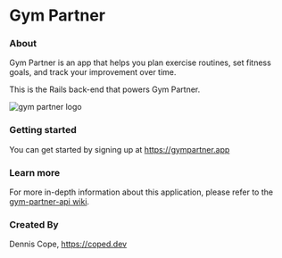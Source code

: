 # Gym Partner

### About
Gym Partner is an app that helps you plan exercise routines, set fitness goals, and track your improvement over time.

This is the Rails back-end that powers Gym Partner.

![gym partner logo](https://gympartner.s3-us-west-1.amazonaws.com/brand/facebook_cover_photo_2.png)


### Getting started
You can get started by signing up at https://gympartner.app

### Learn more
For more in-depth information about this application, please refer to the [gym-partner-api wiki](https://github.com/coped/gym-partner-api/wiki).

### Created By
Dennis Cope, https://coped.dev